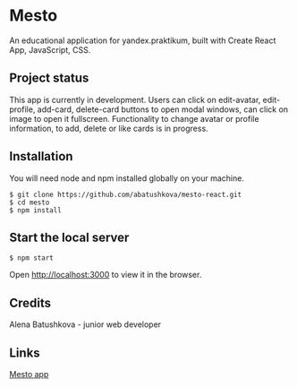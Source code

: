 # Mesto

An educational application for yandex.praktikum, built with Create React App, JavaScript, CSS.

## Project status
This app is currently in development. Users can click on edit-avatar, edit-profile, add-card, delete-card buttons to open modal windows, can click on image to open it fullscreen. Functionality to change avatar or profile information, to add, delete or like cards is in progress.

## Installation
You will need node and npm installed globally on your machine.
```
$ git clone https://github.com/abatushkova/mesto-react.git
$ cd mesto
$ npm install
```

## Start the local server
```
$ npm start
```
Open [http://localhost:3000](http://localhost:3000) to view it in the browser.

## Credits
Alena Batushkova - junior web developer

## Links
[Mesto app](https://abatushkova.github.io/mesto-react)
